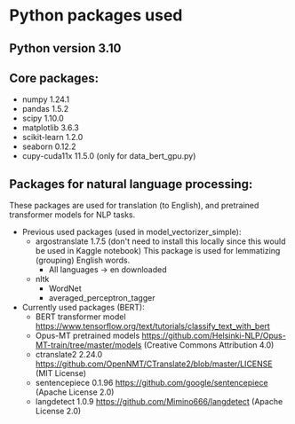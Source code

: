 # Python packages used
## Python version 3.10
## Core packages:
* numpy 1.24.1
* pandas 1.5.2
* scipy 1.10.0
* matplotlib 3.6.3
* scikit-learn 1.2.0
* seaborn 0.12.2
* cupy-cuda11x 11.5.0 (only for data_bert_gpu.py)
## Packages for natural language processing:
These packages are used for translation (to English), and pretrained transformer models for NLP tasks.
* Previous used packages (used in model_vectorizer_simple):
  * argostranslate 1.7.5 (don't need to install this locally since this would be used in Kaggle notebook)
  This package is used for lemmatizing (grouping) English words.
    * All languages -> en downloaded
  * nltk
    * WordNet
    * averaged_perceptron_tagger
* Currently used packages (BERT):
  * BERT transformer model https://www.tensorflow.org/text/tutorials/classify_text_with_bert
  * Opus-MT pretrained models https://github.com/Helsinki-NLP/Opus-MT-train/tree/master/models (Creative Commons Attribution 4.0)
  * ctranslate2 2.24.0 https://github.com/OpenNMT/CTranslate2/blob/master/LICENSE (MIT License)
  * sentencepiece 0.1.96 https://github.com/google/sentencepiece (Apache License 2.0)
  * langdetect 1.0.9 https://github.com/Mimino666/langdetect (Apache License 2.0)